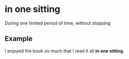 # in one sitting

During one limited period of time, without stopping

##  Example

I enjoyed the book so much that I read it all **in one sitting**.
